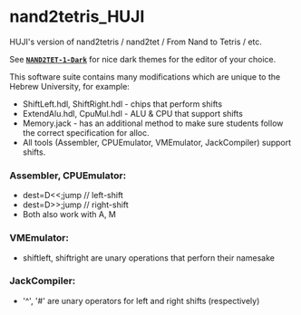 # nand2tetris_HUJI
HUJI's version of nand2tetris / nand2tet / From Nand to Tetris / etc.

See [**`NAND2TET-1-Dark`**](https://github.com/AvivYaish/NAND2TET-1-Dark) for nice dark themes for the editor of your choice.

This software suite contains many modifications which are unique to the Hebrew University, for example:
- ShiftLeft.hdl, ShiftRight.hdl	- chips that perform shifts
- ExtendAlu.hdl, CpuMul.hdl		- ALU & CPU that support shifts
- Memory.jack - has an additional method to make sure students follow the correct specification for alloc.
- All tools (Assembler, CPUEmulator, VMEmulator, JackCompiler) support shifts.

### Assembler, CPUEmulator:
- dest=D<<;jump  // left-shift
- dest=D>>;jump  // right-shift
- Both also work with A, M

### VMEmulator: 
- shiftleft, shiftright are unary operations that perforn their namesake

### JackCompiler:
- '^', '#' are unary operators for left and right shifts (respectively)
